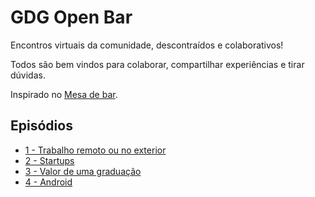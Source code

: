 # GDG Open Bar

Encontros virtuais da comunidade, descontraídos e colaborativos!

Todos são bem vindos para colaborar, compartilhar experiências e tirar dúvidas.

Inspirado no [Mesa de bar](https://github.com/erichideki/mesadebar).

## Episódios

 - [1 - Trabalho remoto ou no exterior](https://github.com/GDGAracaju/gdg-open-bar/blob/master/episodios/episodio-1.md)
 - [2 - Startups](https://github.com/GDGAracaju/gdg-open-bar/blob/master/episodios/episodio-2.md)
 - [3 - Valor de uma graduação](https://github.com/GDGAracaju/gdg-open-bar/blob/master/episodios/episodio-3.md)
 - [4 - Android](https://github.com/GDGAracaju/gdg-open-bar/blob/master/episodios/episodio-4.md)
